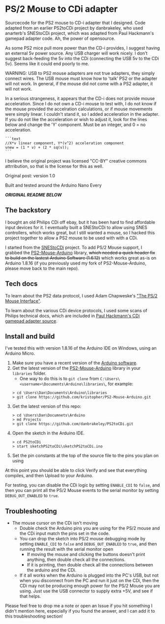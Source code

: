 # PS/2 Mouse to CDi adapter

Sourcecode for the PS2 mouse to CD-i adapter that I designed.  Code adapted from an earlier PS2toCDi project by danbrakeley, who used anarterb's SNEStoCDi project, which was adapted from Paul Hackmann's gamepad adapter code.  Ah, the power of opensource.

As some PS2 mice pull more power than the CD-i provides, I suggest having an external 5v power source.  Any USB charger will work nicely.  I don't suggest back-feeding the 5v into the CDi (connecting the USB 5v to the CDi 5v).  Seems like it could end poorly to me.

WARNING: USB to PS2 mouse adapters are not true adapters, they simply connect wires.  The USB mouse must know how to 'talk' PS2 or the adapter will not work.  In general, if the mouse did not come with a PS2 adapter, it will not work.

In a serious strangeness, it appears that the CD-i does not provide mouse acceleration.  Since I do not own a CD-i mouse to test with, I do not know if the mouse provided the accelration calculations, or if mouse movements were simply linear.  I couldn't stand it, so I added acceleration in the adapter.  If you do not like the acceleration or wish to adjust it, look for the lines below and change the 'Y' component.  Must be an integer, and 0 = no acceleration.

    ```text
    //X*v linear component, Y*(v^2) acceleration component
    vnew = (1 * v) + (2 * sq(v));
    ```

I believe the original project was licensed "CC-BY" creative commons attrribution, so that is the license for this as well.

Original post: version 1.0

Built and tested around the Arduino Nano Every


***ORIGINAL README BELOW***

## The backstory

I bought an old Philips CDi off ebay, but it has been hard to find affordable input devices for it. I eventually built a SNEStoCDi to allow using SNES controllers, which works great, but I still wanted a mouse, so I hacked this project together to allow a PS2 mouse to be used with with a CDi.

I started from the [SNEStoCDi](https://github.com/anarterb/SNEStoCDi) project. To add PS/2 Mouse support, I grabbed the [PS2-Mouse-Arduino](https://github.com/kristopher/PS2-Mouse-Arduino) library, ~~which needed a quick header fix to build on the lastest Arduino Software (1.6.12)~~ which works great as-is on Arduino 1.8.16 (if you previously used my fork of PS2-Mouse-Arduino, please move back to the main repo).

## Tech docs

To learn about the PS2 data protocol, I used Adam Chapweske's ["The PS/2 Mouse Interface"](http://www.computer-engineering.org/ps2mouse/).

To learn about the various CDi device protocols, I used some scans of Philips technical docs, which are included in [Paul Hackmann's CDi gamepad adapter source](https://web.archive.org/web/20121220052742/http://www.alpinecom.net/phackmann/cdiadapter/CDiGamepadAdapter.zip).

## Install and build

I've tested this with version 1.8.16 of the Arduino IDE on Windows, using an Arduino Micro.

1. Make sure you have a recent version of the [Arduino software](https://www.arduino.cc/en/software).
2. Get the latest version of the [PS2-Mouse-Arduino](https://github.com/kristopher/PS2-Mouse-Arduino) library in your `libraries` folder.
   - One way to do this is to `git clone` from `C:\Users\<username>\Documents\Arduino\libraries\`, for example:
   ```text
   > cd \Users\Dan\Documents\Arduino\libraries
   > git clone https://github.com/kristopher/PS2-Mouse-Arduino.git
   ```
3. Get the latest version of this repo:
   ```text
   > cd \Users\Dan\Documnets\Arduino
   > md Projects
   > git clone https://github.com/danbrakeley/PS2toCDi.git
   ```
4. Open the sketch in the Arduino IDE.
   ```text
   > cd PS2toCDi
   > start sketchPS2toCDi\sketchPS2toCDi.ino
   ```
5. Set the pin constants at the top of the source file to the pins you plan on using

At this point you should be able to click Verify and see that everything compiles, and then Upload to your Arduino.

For testing, you can disable the CDi logic by setting `ENABLE_CDI` to `false`, and then you can print all the PS/2 Mouse events to the serial monitor by setting `DEBUG_OUT_ENABLED` to `true`.

## Troubleshooting

- The mouse cursor on the CDi isn't moving
  - Double check the Arduino pins you are using for the PS/2 mouse and the CDi input match the pins set in the code.
  - You can drop the sketch into PS/2 mouse debugging mode by setting `ENABLE_CDI` to `false` and `DEBUG_OUT_ENABLED` to `true`, and then running the result with the serial monitor open
    - If moving the mouse and clicking the buttons doesn't print anything, then double check all the connections.
    - If it is printing, then double check all the connections between the arduino and the CDi.
  - If it all works when the Arduino is plugged into the PC's USB, but not when you disconnect from the PC and run it just on the CDi, then the CDi may not be producing enough power for the PS/2 Mouse you are using. Just use the USB connector to supply extra +5V, and see if that helps.

Please feel free to drop me a note or open an Issue if you hit something I didn't mention here, especially if you found the answer, and I can add it to this troubleshooting section!
